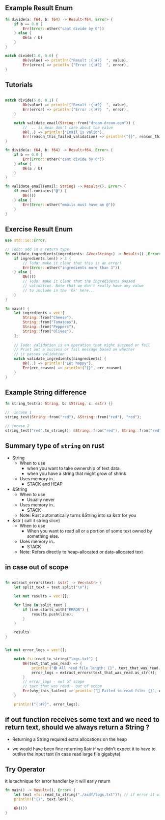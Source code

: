 
## Example Result Enum

```rust
fn divide(a: f64, b: f64) -> Result<f64, Error> {
    if b == 0.0 {
        Err(Error::other("cant divide by 0"))
    } else {
        Ok(a / b)
    }
}

match divide(1.0, 0.0) {
        Ok(value) => println!("Result :{:#?}  ", value),
        Err(error) => println!("Error :{:#?}  ", error),
}

```


## Tutorials
```rs

match divide(5.0, 0.1) {
        Ok(value) => println!("Result :{:#?}  ", value),
        Err(error) => println!("Error :{:#?}  ", error),
    }

    match validate_email(String::from("dream-dream.com")) {
        //  .. is mean don't care about the value
        Ok(..) => println!("Email is valid"),
        Err(reason_this_failed_validation) => println!("{}", reason_this_failed_validation),
}

fn divide(a: f64, b: f64) -> Result<f64, Error> {
    if b == 0.0 {
        Err(Error::other("cant divide by 0"))
    } else {
        Ok(a / b)
    }
}

fn validate_email(email: String) -> Result<(), Error> {
    if email.contains("@") {
        Ok(())
    } else {
        Err(Error::other("emails must have an @"))
    }
}

```

## Exercise Result Enum
```rs
use std::io::Error;

// Todo: add in a return type
fn validate_ingredients(ingredients: &Vec<String>) -> Result<() ,Error> {
    if ingredients.len() > 3 {
        // Todo: make it clear that this is an error!
        Err(Error::other("ingredients more than 3"))
    } else {
        Ok(())
        // Todo: make it clear that the ingredidents passed
        // validation. Note that we don't really have any value
        // to include in the 'Ok' here...
    }
}

fn main() {
    let ingredients = vec![
        String::from("Cheese"),
        String::from("Tomatoes"),
        String::from("Peppers"),
        String::from("Olives"),
    ];
    
    // Todo: validation is an operation that might succeed or fail
    // Print out a success or fail message based on whether
    // it passes validation
    match validate_ingredients(&ingredients) {
        Ok(..) => println!("Let happy"),
        Err(err_reason) => println!("{}", err_reason)
    }
}

```



## Example String difference
```rs
fn string_test(a: String, b: &String, c: &str) {}

//  incase 1
string_test(String::from("red"), &String::from("red"), "red");

// incase 2
string_test("red".to_string(), &String::from("red"), String::from("red").as_str());

```

## Summary type of `string` on rust
- String 
    - When to use
        - when you want to take ownership of text data.
        - when you have a string that might grow of shrink
    - Uses memory in..
        - STACK and HEAP
- &String
    - When to use
        - Usually never
    - Uses memory in..
        - STACK
    - Note: Rust automatically turns &String into sa &str for you
- &str ( call it string slice) 
    - When to use
        - When you want to read all or a portion of some text owned by something else.
    - Uses memory in..
        - STACK
    - Note: Refers directly to heap-allocated or data-allocated text

    
    
## in case out of scope
```rs

fn extract_errors(text: &str) -> Vec<&str> {
    let split_text = text.split("\n");

    let mut results = vec![];

    for line in split_text {
        if line.starts_with("ERROR") {
            results.push(line);
        }
    }

    results
}


let mut error_logs = vec![];

    match fs::read_to_string("logs.txt") {
        Ok(text_that_was_read) => {
            println!("🟢 All read file length: {}", text_that_was_read.len());
            error_logs = extract_errors(text_that_was_read.as_str());
        }
        // error_logs - out of scope
        // text_that_was_read - out of scope
        Err(why_this_failed) => println!("🔴 Failed to read file: {}", why_this_failed),
    }

    println!("{:#?}", error_logs);
```

## if out function receives some text and we need to return  text, should we always return a String ?

- Returning a String required extra allocations on the heap

- we would have been fine returning &str if we didn't expect it to have to outlive the input text (in case read large file gigabyte)


##  Try Operator
it is technique for error handler by it will early return
```rs
fn main() -> Result<(), Error> {
    let text =fs::read_to_string("./asdf/logs.txt")?; // if error it will break auto not next line...
    println!("{}", text.len());

    Ok(())
}
```